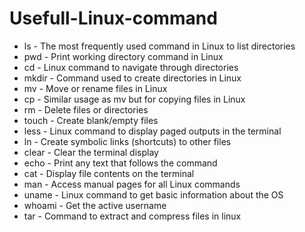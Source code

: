 # Usefull-Linux-command
- ls - The most frequently used command in Linux to list directories
- pwd - Print working directory command in Linux
- cd - Linux command to navigate through directories
- mkdir - Command used to create directories in Linux
- mv - Move or rename files in Linux
- cp - Similar usage as mv but for copying files in Linux
- rm - Delete files or directories
- touch - Create blank/empty files
- less - Linux command to display paged outputs in the terminal
- ln - Create symbolic links (shortcuts) to other files
- clear - Clear the terminal display
- echo - Print any text that follows the command
- cat - Display file contents on the terminal
- man - Access manual pages for all Linux commands
- uname - Linux command to get basic information about the OS
- whoami - Get the active username
- tar - Command to extract and compress files in linux
